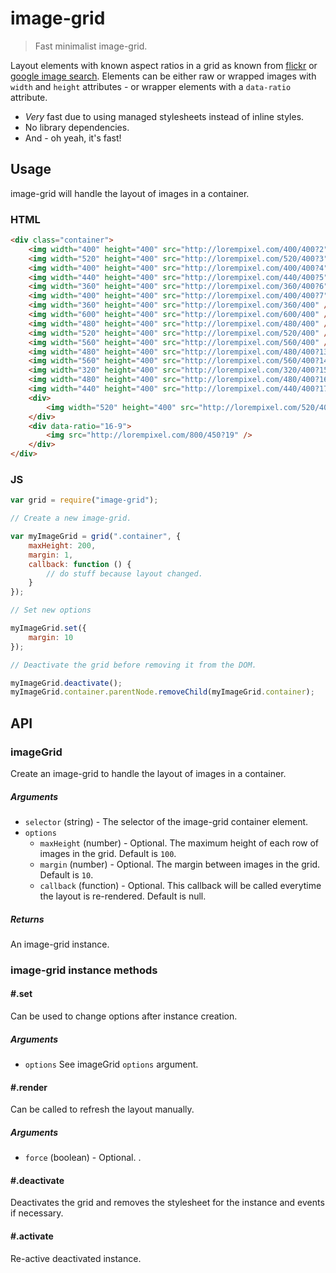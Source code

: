 image-grid
==========

> Fast minimalist image-grid.

Layout elements with known aspect ratios in a grid as known from [flickr](https://www.flickr.com/explore) or [google image search](https://www.google.dk/search?q=image-grid&tbm=isch).
Elements can be either raw or wrapped images with `width` and `height` attributes - or wrapper elements with a `data-ratio` attribute.

* _Very_ fast due to using managed stylesheets instead of inline styles.
* No library dependencies.
* And - oh yeah, it's fast!

## Usage
image-grid will handle the layout of images in a container.

### HTML

```html
<div class="container">
    <img width="400" height="400" src="http://lorempixel.com/400/400?2" />
    <img width="520" height="400" src="http://lorempixel.com/520/400?3" />
    <img width="400" height="400" src="http://lorempixel.com/400/400?4" />
    <img width="440" height="400" src="http://lorempixel.com/440/400?5" />
    <img width="360" height="400" src="http://lorempixel.com/360/400?6" />
    <img width="400" height="400" src="http://lorempixel.com/400/400?7" />
    <img width="360" height="400" src="http://lorempixel.com/360/400" />
    <img width="600" height="400" src="http://lorempixel.com/600/400" />
    <img width="480" height="400" src="http://lorempixel.com/480/400" />
    <img width="520" height="400" src="http://lorempixel.com/520/400" />
    <img width="560" height="400" src="http://lorempixel.com/560/400" />
    <img width="480" height="400" src="http://lorempixel.com/480/400?13" />
    <img width="560" height="400" src="http://lorempixel.com/560/400?14" />
    <img width="320" height="400" src="http://lorempixel.com/320/400?15" />
    <img width="480" height="400" src="http://lorempixel.com/480/400?16" />
    <img width="440" height="400" src="http://lorempixel.com/440/400?17" />
    <div>
    	<img width="520" height="400" src="http://lorempixel.com/520/400?18" />
    </div>
    <div data-ratio="16-9">
    	<img src="http://lorempixel.com/800/450?19" />
    </div>
</div>
```

### JS

```js
var grid = require("image-grid");

// Create a new image-grid.

var myImageGrid = grid(".container", {
	maxHeight: 200,
	margin: 1,
	callback: function () {
		// do stuff because layout changed.
	}
});

// Set new options

myImageGrid.set({
	margin: 10
});

// Deactivate the grid before removing it from the DOM.

myImageGrid.deactivate();
myImageGrid.container.parentNode.removeChild(myImageGrid.container);
```

## API

### imageGrid
Create an image-grid to handle the layout of images in a container.

##### Arguments

* `selector` (string) - The selector of the image-grid container element.
* `options`
   * `maxHeight` (number) - Optional. The maximum height of each row of images in the grid. Default is `100`. 
   * `margin` (number) - Optional. The margin between images in the grid. Default is `10`. 
   * `callback` (function) - Optional. This callback will be called everytime the layout is re-rendered. Default is null.

##### Returns
An image-grid instance.


### image-grid instance methods

#### #.set
Can be used to change options after instance creation.

##### Arguments

* `options` See imageGrid `options` argument.


#### #.render
Can be called to refresh the layout manually.


##### Arguments

* `force` (boolean) - Optional. .


#### #.deactivate
Deactivates the grid and removes the stylesheet for the instance and events if necessary.

#### #.activate
Re-active deactivated instance.

